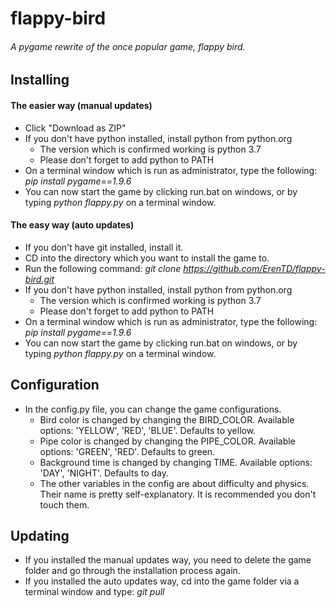 # flappy-bird
###### A pygame rewrite of the once popular game, flappy bird.

## Installing
#### The easier way (manual updates)
* Click "Download as ZIP"
* If you don't have python installed, install python from python.org
	* The version which is confirmed working is python 3.7
	* Please don't forget to add python to PATH
* On a terminal window which is run as administrator, type the following: _pip install pygame==1.9.6_
* You can now start the game by clicking run.bat on windows, or by typing _python flappy.py_ on a terminal window.

#### The easy way (auto updates)
* If you don't have git installed, install it.
* CD into the directory which you want to install the game to.
* Run the following command: _git clone https://github.com/ErenTD/flappy-bird.git_
* If you don't have python installed, install python from python.org
	* The version which is confirmed working is python 3.7
	* Please don't forget to add python to PATH
* On a terminal window which is run as administrator, type the following: _pip install pygame==1.9.6_
* You can now start the game by clicking run.bat on windows, or by typing _python flappy.py_ on a terminal window.

## Configuration
* In the config.py file, you can change the game configurations.
	* Bird color is changed by changing the BIRD_COLOR. Available options: 'YELLOW', 'RED', 'BLUE'. Defaults to yellow.
	* Pipe color is changed by changing the PIPE_COLOR. Available options: 'GREEN', 'RED'. Defaults to green.
	* Background time is changed by changing TIME. Available options: 'DAY', 'NIGHT'. Defaults to day.
	* The other variables in the config are about difficulty and physics. Their name is pretty self-explanatory. It is recommended you don't touch them.

## Updating
* If you installed the manual updates way, you need to delete the game folder and go through the installation process again.
* If you installed the auto updates way, cd into the game folder via a terminal window and type: _git pull_